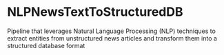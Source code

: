 # NLPNewsTextToStructuredDB
Pipeline that leverages Natural Language Processing (NLP) techniques to extract entities from unstructured news articles and transform them into a structured database format
